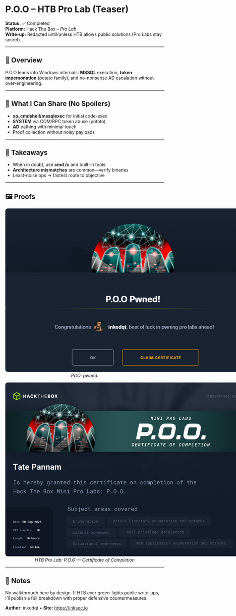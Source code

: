 # P.O.O – HTB Pro Lab (Teaser)

**Status:** ✅ Completed  
**Platform:** Hack The Box – *Pro Lab*  
**Write-up:** Redacted until/unless HTB allows public solutions (Pro Labs stay secret).

---

## 🧭 Overview
P.O.O leans into Windows internals: **MSSQL** execution, **token impersonation** (potato family), and no-nonsense AD escalation without over-engineering.

---

## 🧪 What I Can Share (No Spoilers)
- **xp_cmdshell/mssqlexec** for initial code-exec
- **SYSTEM** via COM/RPC token abuse (potato)
- **AD** pathing with minimal touch
- Proof collection without noisy payloads

---

## 🧠 Takeaways
- When in doubt, use **cmd /c** and built-in tools
- **Architecture mismatches** are common—verify binaries
- Least-noise ops → fastest route to objective

---

## 🖼️ Proofs
<p align="center">
  <img src="https://raw.githubusercontent.com/inkedqt/ctf-writeups/main/HTB/proofs/poo.png" alt="POO proof screen" style="max-width: 800px; border-radius: 8px;">
  <br/><em>POO: pwned.</em>
</p>

<p align="center">
  <img src="https://raw.githubusercontent.com/inkedqt/ctf-writeups/main/assets/certs/poo_cert.png" alt="P.O.O – HTB Pro Lab (Teaser) certificate" style="max-width: 800px; border-radius: 8px;">
  <br/><em>HTB Pro Lab: P.O.O — Certificate of Completion</em>
</p>

---

## 📌 Notes
No walkthrough here by design. If HTB ever green-lights public write-ups, I’ll publish a full breakdown with proper defensive countermeasures.

**Author:** inkedqt • **Site:** https://inksec.io
